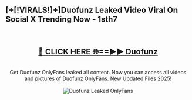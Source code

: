 <h2>[+[!VIRALS!]+]Duofunz Leaked Video Viral On Social X Trending Now - 1sth7</h2>
<br>
<div align="center">
<h2><a href="https://libra.edu.pl?Duofunz" rel="nofollow">🔴 CLICK HERE 🌐==►► Duofunz</a></h2>
<br>
Get Duofunz OnlyFans leaked all content. Now you can access all videos and pictures of Duofunz OnlyFans. New Updated Files 2025!
<br>
<br>
<a href="https://libra.edu.pl?Duofunz" rel="nofollow" data-target="animated-image.originalLink"><img src="https://i.ibb.co.com/WyWwxjT/player-gif2.gif" alt="Duofunz Leaked OnlyFans" style="max-width: 100%; display: inline-block;" data-target="animated-image.originalImage"></a>
</div>
<br>